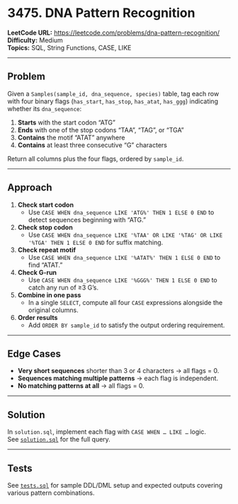 # 3475. DNA Pattern Recognition

**LeetCode URL:** https://leetcode.com/problems/dna-pattern-recognition/  
**Difficulty:** Medium  
**Topics:** SQL, String Functions, CASE, LIKE

---

## Problem  
Given a `Samples(sample_id, dna_sequence, species)` table, tag each row with four binary flags (`has_start`, `has_stop`, `has_atat`, `has_ggg`) indicating whether its `dna_sequence`:  
1. **Starts** with the start codon “ATG”  
2. **Ends** with one of the stop codons “TAA”, “TAG”, or “TGA”  
3. **Contains** the motif “ATAT” anywhere  
4. **Contains** at least three consecutive “G” characters  

Return all columns plus the four flags, ordered by `sample_id`.

---

## Approach  
1. **Check start codon**  
   - Use `CASE WHEN dna_sequence LIKE 'ATG%' THEN 1 ELSE 0 END` to detect sequences beginning with “ATG.”  
2. **Check stop codon**  
   - Use `CASE WHEN dna_sequence LIKE '%TAA' OR LIKE '%TAG' OR LIKE '%TGA' THEN 1 ELSE 0 END` for suffix matching.  
3. **Check repeat motif**  
   - Use `CASE WHEN dna_sequence LIKE '%ATAT%' THEN 1 ELSE 0 END` to find “ATAT.”  
4. **Check G-run**  
   - Use `CASE WHEN dna_sequence LIKE '%GGG%' THEN 1 ELSE 0 END` to catch any run of ≥3 G’s.  
5. **Combine in one pass**  
   - In a single `SELECT`, compute all four `CASE` expressions alongside the original columns.  
6. **Order results**  
   - Add `ORDER BY sample_id` to satisfy the output ordering requirement.

---

## Edge Cases  
- **Very short sequences** shorter than 3 or 4 characters → all flags = 0.  
- **Sequences matching multiple patterns** → each flag is independent.  
- **No matching patterns at all** → all flags = 0.

---

## Solution  
In `solution.sql`, implement each flag with `CASE WHEN … LIKE …` logic.  
See [`solution.sql`](./solution.sql) for the full query.

---

## Tests  
See [`tests.sql`](./tests.sql) for sample DDL/DML setup and expected outputs covering various pattern combinations.  
